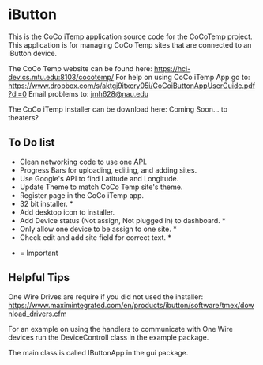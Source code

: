 # iButton
This is the CoCo iTemp application source code for the CoCoTemp project. This 
application is for managing CoCo Temp sites that are connected to an iButton device.

The CoCo Temp website can be found here: https://hci-dev.cs.mtu.edu:8103/cocotemp/
For help on using CoCo iTemp App go to: https://www.dropbox.com/s/aktgj9itxcry05i/CoCoiButtonAppUserGuide.pdf?dl=0
Email problems to: jmh628@nau.edu

The CoCo iTemp installer can be download here: Coming Soon... to theaters?


## To Do list
- Clean networking code to use one API.
- Progress Bars for uploading, editing, and adding sites.
- Use Google's API to find Latitude and Longitude.
- Update Theme to match CoCo Temp site's theme.
- Register page in the CoCo iTemp app.
- 32 bit installer. *
- Add desktop icon to installer.
- Add Device status (Not assign, Not plugged in) to dashboard. *
- Only allow one device to be assign to one site. *
- Check edit and add site field for correct text. *

* = Important


## Helpful Tips
One Wire Drives are require if you did not used the installer: https://www.maximintegrated.com/en/products/ibutton/software/tmex/download_drivers.cfm

For an example on using the handlers to communicate with One Wire devices run the DeviceControll class in the example package.

The main class is called IButtonApp in the gui package.
